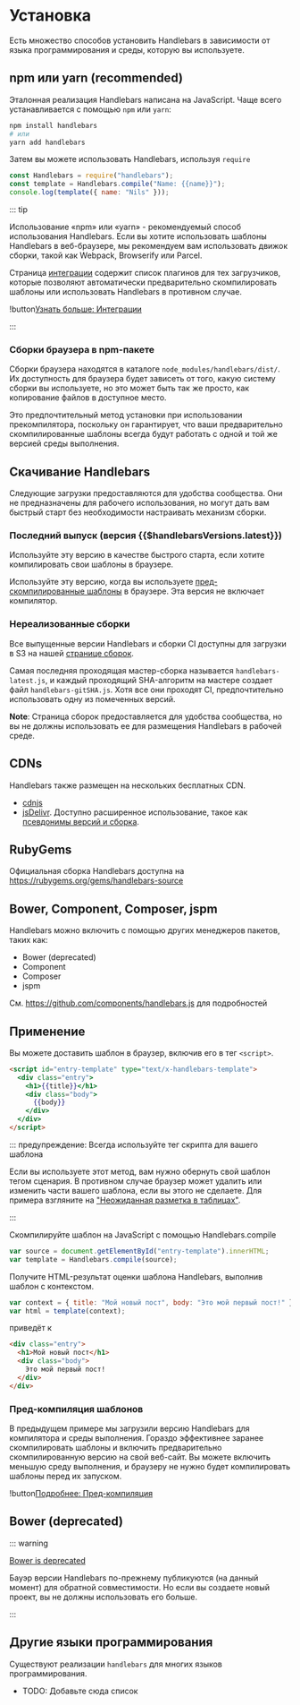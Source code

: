 # Установка

Есть множество способов установить Handlebars в зависимости от языка программирования и среды, которую вы используете.

## npm или yarn (recommended)

Эталонная реализация Handlebars написана на JavaScript. Чаще всего устанавливается с помощью `npm` или `yarn`:

```bash
npm install handlebars
# или
yarn add handlebars
```

Затем вы можете использовать Handlebars, используя `require`

```js
const Handlebars = require("handlebars");
const template = Handlebars.compile("Name: {{name}}");
console.log(template({ name: "Nils" }));
```

::: tip

Использование «npm» или «yarn» - рекомендуемый способ использования Handlebars. Если вы хотите использовать шаблоны Handlebars в
веб-браузере, мы рекомендуем вам использовать движок сборки, такой как Webpack, Browserify или Parcel.

Страница [интеграции](integrations.md) содержит список плагинов для тех загрузчиков, которые позволяют автоматически предварительно скомпилировать шаблоны или использовать Handlebars в противном случае.

!button[Узнать больше: Интеграции](integrations.md)

:::

### Сборки браузера в npm-пакете

Сборки браузера находятся в каталоге `node_modules/handlebars/dist/`.  
Их доступность для браузера будет зависеть от того, какую систему сборки вы используете, но это может быть так же просто, как копирование файлов в доступное место.

Это предпочтительный метод установки при использовании прекомпилятора, поскольку он гарантирует, что ваши предварительно скомпилированные шаблоны всегда будут работать с одной и той же версией среды выполнения.

## Скачивание Handlebars

Следующие загрузки предоставляются для удобства сообщества. Они не предназначены для рабочего использования, но могут дать вам быстрый старт без необходимости настраивать механизм сборки.

### Последний выпуск (версия {{$handlebarsVersions.latest}})

<DownloadHandlebars>

Используйте эту версию в качестве быстрого старта, если хотите компилировать свои шаблоны в браузере.

</DownloadHandlebars>

<DownloadHandlebars :runtimeOnly="true">

Используйте эту версию, когда вы используете [пред-скомпилированные шаблоны](precompilation.md) в браузере. Эта версия не включает компилятор.

</DownloadHandlebars>

### Нереализованные сборки

Все выпущенные версии Handlebars и сборки CI доступны для загрузки в S3 на нашей [странице сборок](https://com.s3.amazonaws.com/builds.handlebarsjs/bucket-listing.html?sort=lastmod&sortdir=desc).

Самая последняя проходящая мастер-сборка называется `handlebars-latest.js`, и каждый проходящий SHA-алгоритм на мастере создает файл `handlebars-gitSHA.js`. Хотя все они проходят CI, предпочтительно использовать одну из помеченных версий.

**Note**: Страница сборок предоставляется для удобства сообщества, но вы не должны использовать ее для размещения Handlebars в рабочей среде.

## CDNs

Handlebars также размещен на нескольких бесплатных CDN.

- [cdnjs](https://cdnjs.com/libraries/handlebars.js)
- [jsDelivr](http://www.jsdelivr.com/#!handlebarsjs). Доступно расширенное использование, такое как [псевдонимы версий и сборка](https://github.com/jsdelivr/jsdelivr#usage).

## RubyGems

Официальная сборка Handlebars доступна на https://rubygems.org/gems/handlebars-source

## Bower, Component, Composer, jspm

Handlebars можно включить с помощью других менеджеров пакетов, таких как:

- Bower (deprecated)
- Component
- Composer
- jspm

См. https://github.com/components/handlebars.js для подробностей

## Применение

Вы можете доставить шаблон в браузер, включив его в тег `<script>`.

```html
<script id="entry-template" type="text/x-handlebars-template">
  <div class="entry">
    <h1>{{title}}</h1>
    <div class="body">
      {{body}}
    </div>
  </div>
</script>
```

::: предупреждение: Всегда используйте тег скрипта для вашего шаблона

Если вы используете этот метод, вам нужно обернуть свой шаблон тегом сценария. В противном случае браузер может удалить или изменить
части вашего шаблона, если вы этого не сделаете. Для примера взгляните на ["Неожиданная разметка в таблицах"](https://html.spec.whatwg.org/multipage/parsing.html#unexpected-markup-in-tables).

:::

Скомпилируйте шаблон на JavaScript с помощью Handlebars.compile

```js
var source = document.getElementById("entry-template").innerHTML;
var template = Handlebars.compile(source);
```

Получите HTML-результат оценки шаблона Handlebars, выполнив шаблон с контекстом.

```js
var context = { title: "Мой новый пост", body: "Это мой первый пост!" };
var html = template(context);
```

приведёт к

```html
<div class="entry">
  <h1>Мой новый пост</h1>
  <div class="body">
    Это мой первый пост!
  </div>
</div>
```

### Пред-компиляция шаблонов

В предыдущем примере мы загрузили версию Handlebars для компилятора и среды выполнения. Гораздо эффективнее заранее скомпилировать шаблоны и включить предварительно скомпилированную версию на свой веб-сайт. Вы можете включить меньшую среду выполнения, и браузеру не нужно будет компилировать шаблоны перед их запуском.

!button[Подробнее: Пред-компиляция](precompilation.html)

## Bower (deprecated)

::: warning

[Bower is deprecated](https://bower.io/blog/2017/how-to-migrate-away-from-bower/)

Бауэр версии Handlebars по-прежнему публикуются (на данный момент) для обратной совместимости. Но если вы создаете новый проект, вы не должны использовать его больше.

:::

## Другие языки программирования

Существуют реализации `handlebars` для многих языков программирования.

- TODO: Добавьте сюда список
